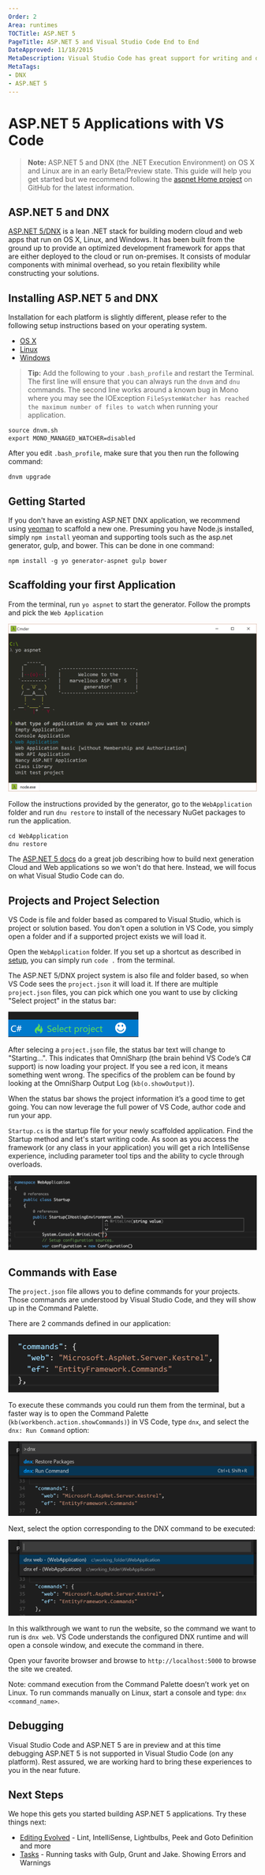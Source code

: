 ```yaml
---
Order: 2
Area: runtimes
TOCTitle: ASP.NET 5
PageTitle: ASP.NET 5 and Visual Studio Code End to End
DateApproved: 11/18/2015
MetaDescription: Visual Studio Code has great support for writing and debugging ASP.NET applications running on Cross Platform CLR.
MetaTags:
- DNX
- ASP.NET 5
---
```


# ASP.NET 5 Applications with VS Code

>**Note:** ASP.NET 5 and DNX (the .NET Execution Environment) on OS X and Linux are in an early Beta/Preview state. This guide will help you get started but we recommend following the [aspnet Home project](https://github.com/aspnet/Home) on GitHub for the latest information.

## ASP.NET 5 and DNX
[ASP.NET 5/DNX](http://www.asp.net/vnext/overview/aspnet-vnext/aspnet-5-overview) is a lean .NET stack for building modern cloud and web apps that run on OS X, Linux, and Windows. It has been built from the ground up to provide an optimized development framework for apps that are either deployed to the cloud or run on-premises. It consists of modular components with minimal overhead, so you retain flexibility while constructing your solutions.

## Installing ASP.NET 5 and DNX
Installation for each platform is slightly different, please refer to the following setup instructions based on your operating system.
- [OS X](https://github.com/aspnet/home#os-x)
- [Linux](https://github.com/aspnet/home#linux)
- [Windows](https://github.com/aspnet/home#upgrading-dnvm-or-running-without-visual-studio)

> **Tip:** Add the following to your `.bash_profile` and restart the Terminal. The first line will ensure that you can always run the `dnvm` and `dnu` commands. The second line works around a known bug in Mono where you may see the IOException `FileSystemWatcher has reached the maximum number of files to watch` when running your application.
```
source dnvm.sh
export MONO_MANAGED_WATCHER=disabled
```
After you edit `.bash_profile`, make sure that you then run the following command:
```
dnvm upgrade
```

## Getting Started
If you don't have an existing ASP.NET DNX application, we recommend using [yeoman](http://yeoman.io/) to scaffold a new one. Presuming you have Node.js installed, simply `npm install` yeoman and supporting tools such as the asp.net generator, gulp, and bower. This can be done in one command:
```
npm install -g yo generator-aspnet gulp bower
```
## Scaffolding your first Application
From the terminal, run `yo aspnet` to start the generator. Follow the prompts and pick the `Web Application`

![Scaffold a new ASP.NET 5 Application](images/ASPnet5/yoaspnet.png)

Follow the instructions provided by the generator, go to the `WebApplication` folder and run `dnu restore` to install of the necessary NuGet packages to run the application.

```
cd WebApplication
dnu restore
```

The [ASP.NET 5 docs](http://docs.asp.net/en/latest/) do a great job describing how to build next generation Cloud and Web applications so we won't do that here. Instead, we will focus on what Visual Studio Code can do.


## Projects and Project Selection

VS Code is file and folder based as compared to Visual Studio, which is project or solution based. You don't open a solution in VS Code, you simply open a folder and if a supported project exists we will load it.

Open the `WebApplication` folder. If you set up a shortcut as described in [setup](/docs/editor/setup.md), you can simply run `code .` from the terminal.

The ASP.NET 5/DNX project system is also file and folder based, so when VS Code sees the `project.json` it will load it. If there are multiple `project.json` files, you can pick which one you want to use by clicking "Select project" in the status bar:

![DNX commands in palette](images/ASPnet5/dnxprojects.png)

After selecing a `project.json` file, the status bar text will change to "Starting...". This indicates that OmniSharp (the brain behind VS Code’s C# support) is now loading your project. If you see a red icon, it means something went wrong. The specifics of the problem can be found by looking at the OmniSharp Output Log (`kb(o.showOutput)`).

When the status bar shows the project information it’s a good time to get going. You can now leverage the full power of VS Code, author code and run your app.

`Startup.cs` is the startup file for your newly scaffolded application. Find the Startup method and let's start writing code. As soon as you access the framework (or any class in your application) you will get a rich IntelliSense experience, including parameter tool tips and the ability to cycle through overloads.

![DNX commands in palette](images/ASPnet5/intellisense.png)

## Commands with Ease

The `project.json` file allows you to define commands for your projects. Those commands are understood by Visual Studio Code, and they will show up in the Command Palette.

There are 2 commands defined in our application:

![DNX commands](images/ASPnet5/commands.png)

To execute these commands you could run them from the terminal, but a faster way is to open the Command Palette (`kb(workbench.action.showCommands)`) in VS Code, type `dnx`, and select the `dnx: Run Command` option:

![DNX run commands in Command Palette](images/ASPnet5/dnxruncommand.png)

Next, select the option corresponding to the DNX command to be executed:

![DNX commands in palette](images/ASPnet5/dnxcommandpalette.png)

In this walkthrough we want to run the website, so the command we want to run is `dnx web`. VS Code understands the configured DNX runtime and will open a console window, and execute the command in there.

Open your favorite browser and browse to `http://localhost:5000` to browse the site we created.

Note: command execution from the Command Palette doesn’t work yet on Linux. To run commands manually on Linux, start a console and type: ```dnx <command_name>```.

## Debugging
Visual Studio Code and ASP.NET 5 are in preview and at this time debugging ASP.NET 5 is not supported in Visual Studio Code (on any platform). Rest assured, we are working hard to bring these experiences to you in the near future.

## Next Steps
We hope this gets you started building ASP.NET 5 applications.  Try these things next:
* [Editing Evolved](/docs/editor/editingevolved.md) - Lint, IntelliSense, Lightbulbs, Peek and Goto Definition and more
* [Tasks](/docs/editor/tasks.md) - Running tasks with Gulp, Grunt and Jake.  Showing Errors and Warnings

